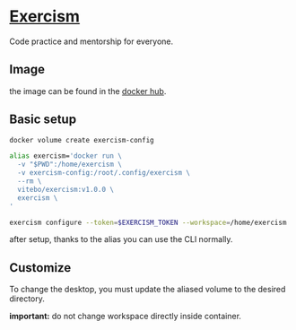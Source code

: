 # [Exercism](https://exercism.io)

Code practice and mentorship for everyone.

## Image

the image can be found in the [docker hub](https://hub.docker.com/r/vitebo/exercism).

## Basic setup

```sh
docker volume create exercism-config

alias exercism='docker run \
  -v "$PWD":/home/exercism \
  -v exercism-config:/root/.config/exercism \
  --rm \
  vitebo/exercism:v1.0.0 \
  exercism \
'

exercism configure --token=$EXERCISM_TOKEN --workspace=/home/exercism
```

after setup, thanks to the alias you can use the CLI normally.

## Customize

To change the desktop, you must update the aliased volume to the desired directory.

**important:** do not change workspace directly inside container.
